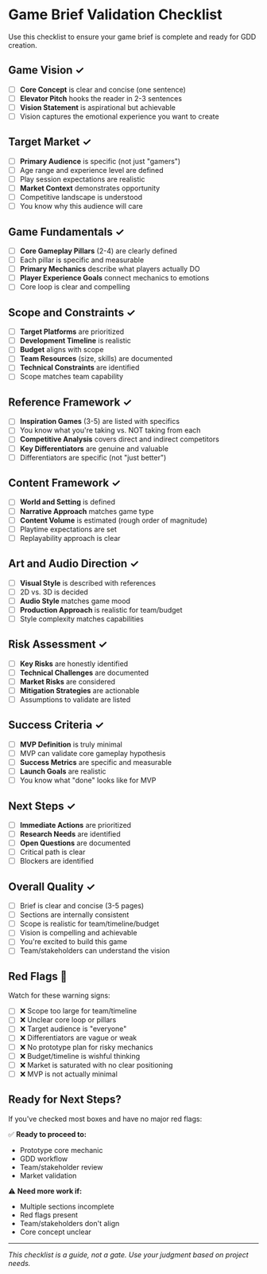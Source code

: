 # Game Brief Validation Checklist

Use this checklist to ensure your game brief is complete and ready for GDD
creation.

## Game Vision ✓

- [ ] **Core Concept** is clear and concise (one sentence)
- [ ] **Elevator Pitch** hooks the reader in 2-3 sentences
- [ ] **Vision Statement** is aspirational but achievable
- [ ] Vision captures the emotional experience you want to create

## Target Market ✓

- [ ] **Primary Audience** is specific (not just "gamers")
- [ ] Age range and experience level are defined
- [ ] Play session expectations are realistic
- [ ] **Market Context** demonstrates opportunity
- [ ] Competitive landscape is understood
- [ ] You know why this audience will care

## Game Fundamentals ✓

- [ ] **Core Gameplay Pillars** (2-4) are clearly defined
- [ ] Each pillar is specific and measurable
- [ ] **Primary Mechanics** describe what players actually DO
- [ ] **Player Experience Goals** connect mechanics to emotions
- [ ] Core loop is clear and compelling

## Scope and Constraints ✓

- [ ] **Target Platforms** are prioritized
- [ ] **Development Timeline** is realistic
- [ ] **Budget** aligns with scope
- [ ] **Team Resources** (size, skills) are documented
- [ ] **Technical Constraints** are identified
- [ ] Scope matches team capability

## Reference Framework ✓

- [ ] **Inspiration Games** (3-5) are listed with specifics
- [ ] You know what you're taking vs. NOT taking from each
- [ ] **Competitive Analysis** covers direct and indirect competitors
- [ ] **Key Differentiators** are genuine and valuable
- [ ] Differentiators are specific (not "just better")

## Content Framework ✓

- [ ] **World and Setting** is defined
- [ ] **Narrative Approach** matches game type
- [ ] **Content Volume** is estimated (rough order of magnitude)
- [ ] Playtime expectations are set
- [ ] Replayability approach is clear

## Art and Audio Direction ✓

- [ ] **Visual Style** is described with references
- [ ] 2D vs. 3D is decided
- [ ] **Audio Style** matches game mood
- [ ] **Production Approach** is realistic for team/budget
- [ ] Style complexity matches capabilities

## Risk Assessment ✓

- [ ] **Key Risks** are honestly identified
- [ ] **Technical Challenges** are documented
- [ ] **Market Risks** are considered
- [ ] **Mitigation Strategies** are actionable
- [ ] Assumptions to validate are listed

## Success Criteria ✓

- [ ] **MVP Definition** is truly minimal
- [ ] MVP can validate core gameplay hypothesis
- [ ] **Success Metrics** are specific and measurable
- [ ] **Launch Goals** are realistic
- [ ] You know what "done" looks like for MVP

## Next Steps ✓

- [ ] **Immediate Actions** are prioritized
- [ ] **Research Needs** are identified
- [ ] **Open Questions** are documented
- [ ] Critical path is clear
- [ ] Blockers are identified

## Overall Quality ✓

- [ ] Brief is clear and concise (3-5 pages)
- [ ] Sections are internally consistent
- [ ] Scope is realistic for team/timeline/budget
- [ ] Vision is compelling and achievable
- [ ] You're excited to build this game
- [ ] Team/stakeholders can understand the vision

## Red Flags 🚩

Watch for these warning signs:

- [ ] ❌ Scope too large for team/timeline
- [ ] ❌ Unclear core loop or pillars
- [ ] ❌ Target audience is "everyone"
- [ ] ❌ Differentiators are vague or weak
- [ ] ❌ No prototype plan for risky mechanics
- [ ] ❌ Budget/timeline is wishful thinking
- [ ] ❌ Market is saturated with no clear positioning
- [ ] ❌ MVP is not actually minimal

## Ready for Next Steps?

If you've checked most boxes and have no major red flags:

✅ **Ready to proceed to:**

- Prototype core mechanic
- GDD workflow
- Team/stakeholder review
- Market validation

⚠️ **Need more work if:**

- Multiple sections incomplete
- Red flags present
- Team/stakeholders don't align
- Core concept unclear

---

_This checklist is a guide, not a gate. Use your judgment based on project
needs._
